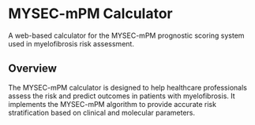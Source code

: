 # MYSEC-mPM Calculator

A web-based calculator for the MYSEC-mPM prognostic scoring system used in myelofibrosis risk assessment.

## Overview

The MYSEC-mPM calculator is designed to help healthcare professionals assess the risk and predict outcomes in patients with myelofibrosis. It implements the MYSEC-mPM algorithm to provide accurate risk stratification based on clinical and molecular parameters.